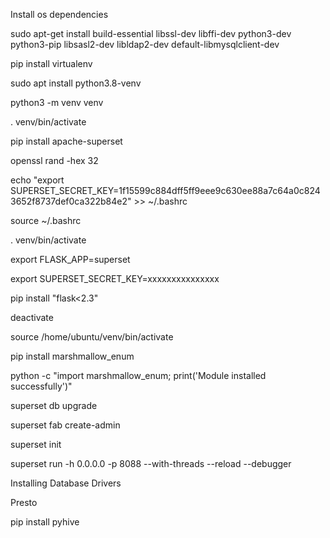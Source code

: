 Install os dependencies

sudo apt-get install build-essential libssl-dev libffi-dev python3-dev python3-pip libsasl2-dev libldap2-dev default-libmysqlclient-dev

pip install virtualenv

sudo apt install python3.8-venv

python3 -m venv venv

. venv/bin/activate

pip install apache-superset

openssl rand -hex 32

echo "export SUPERSET_SECRET_KEY=1f15599c884dff5ff9eee9c630ee88a7c64a0c8243652f8737def0ca322b84e2" >> ~/.bashrc

source ~/.bashrc

. venv/bin/activate

export FLASK_APP=superset

export SUPERSET_SECRET_KEY=xxxxxxxxxxxxxxx

pip install "flask<2.3"

deactivate

source /home/ubuntu/venv/bin/activate

pip install marshmallow_enum

python -c "import marshmallow_enum; print('Module installed successfully')"

superset db upgrade

superset fab create-admin

superset init

superset run -h 0.0.0.0 -p 8088 --with-threads --reload --debugger

Installing Database Drivers

Presto

pip install pyhive
